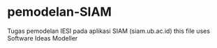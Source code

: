 # pemodelan-SIAM
Tugas pemodelan IESI pada aplikasi SIAM (siam.ub.ac.id)
this file uses Software Ideas Modeller
